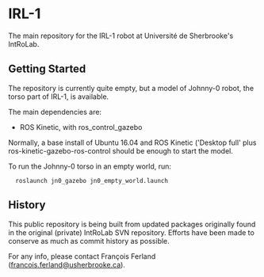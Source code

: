IRL-1
=====

The main repository for the IRL-1 robot at Université de Sherbrooke's IntRoLab.

Getting Started
---------------

The repository is currently quite empty, but a model of Johnny-0 robot, the
torso part of IRL-1, is available. 

The main dependencies are:

 - ROS Kinetic, with ros_control_gazebo

Normally, a base install of Ubuntu 16.04 and ROS Kinetic ('Desktop full' plus
ros-kinetic-gazebo-ros-control should be enough to start the model.

To run the Johnny-0 torso in an empty world, run:

```
  roslaunch jn0_gazebo jn0_empty_world.launch
```

History
-------

This public repository is being built from updated packages originally found in
the original (private) IntRoLab SVN repository.
Efforts have been made to conserve as much as commit history as possible.

For any info, please contact François Ferland (francois.ferland@usherbrooke.ca).
